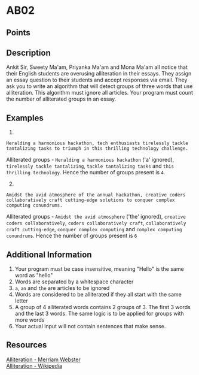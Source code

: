 # AB02

## Points

## Description

Ankit Sir, Sweety Ma'am, Priyanka Ma'am and Mona Ma'am all notice that their English students are overusing alliteration in their essays. They assign an essay question to their students and accept responses via email. They ask you to write an algorithm that will detect groups of three words that use alliteration. This algorithm must ignore all articles. Your program must count the number of alliterated groups in an essay.

## Examples

1.

```
Heralding a harmonious hackathon, tech enthusiasts tirelessly tackle tantalizing tasks to triumph in this thrilling technology challenge.
```

Alliterated groups - `Heralding a harmonious hackathon` ('a' ignored), `tirelessly tackle tantalizing`, `tackle tantalizing tasks` and `this thrilling technology`. Hence the number of groups present is `4`.

2.

```
Amidst the avid atmosphere of the annual hackathon, creative coders collaboratively craft cutting-edge solutions to conquer complex computing conundrums.
```

Alliterated groups - `Amidst the avid atmosphere` ('the' ignored), `creative coders collaboratively`, `coders collaboratively craft`, `collaboratively craft cutting-edge`, `conquer complex computing` and `complex computing conundrums`. Hence the number of groups present is `6`

## Additional Information

1. Your program must be case insensitive, meaning "Hello" is the same word as "hello"
2. Words are separated by a whitespace character
3. `a`, `an` and `the` are articles to be ignored
4. Words are considered to be alliterated if they all start with the same letter
5. A group of 4 alliterated words contains 2 groups of 3. The first 3 words and the last 3 words. The same logic is to be applied for groups with more words
6. Your actual input will not contain sentences that make sense.

## Resources

[Alliteration - Merriam Webster](https://www.merriam-webster.com/dictionary/alliteration)  
[Alliteration - Wikipedia](https://en.wikipedia.org/wiki/Alliteration)
